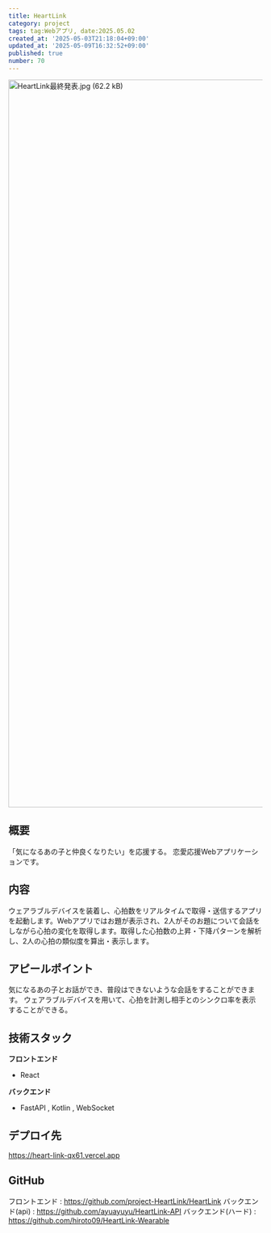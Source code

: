 ```yaml
---
title: HeartLink
category: project
tags: tag:Webアプリ, date:2025.05.02
created_at: '2025-05-03T21:18:04+09:00'
updated_at: '2025-05-09T16:32:52+09:00'
published: true
number: 70
---
```


<img width="1440" alt="HeartLink最終発表.jpg (62.2 kB)" src="https://img.esa.io/uploads/production/attachments/22241/2025/05/09/148527/ad12d310-f9f2-4ebf-9d0e-8acb089339a9.jpg">


## 概要
「気になるあの子と仲良くなりたい」を応援する。
恋愛応援Webアプリケーションです。

## 内容
ウェアラブルデバイスを装着し、心拍数をリアルタイムで取得・送信するアプリを起動します。Webアプリではお題が表示され、2人がそのお題について会話をしながら心拍の変化を取得します。取得した心拍数の上昇・下降パターンを解析し、2人の心拍の類似度を算出・表示します。

## アピールポイント
気になるあの子とお話ができ、普段はできないような会話をすることができます。
ウェアラブルデバイスを用いて、心拍を計測し相手とのシンクロ率を表示することができる。


## 技術スタック
**フロントエンド**
- React 


**バックエンド**
- FastAPI , Kotlin , WebSocket


## デプロイ先
https://heart-link-qx61.vercel.app

## GitHub
フロントエンド  :  https://github.com/project-HeartLink/HeartLink
バックエンド(api)  :  https://github.com/ayuayuyu/HeartLink-API
バックエンド(ハード) : https://github.com/hiroto09/HeartLink-Wearable

